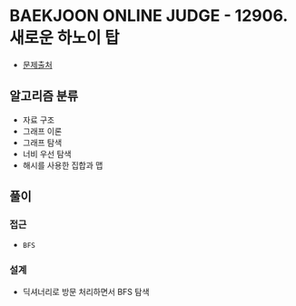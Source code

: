 # BAEKJOON ONLINE JUDGE - 12906. 새로운 하노이 탑

- [문제출처](https://www.acmicpc.net/problem/12906 '12906. 새로운 하노이 탑')

## 알고리즘 분류

- 자료 구조
- 그래프 이론
- 그래프 탐색
- 너비 우선 탐색
- 해시를 사용한 집합과 맵

## 풀이

### 접근

- `BFS`

### 설계

- 딕셔너리로 방문 처리하면서 BFS 탐색
